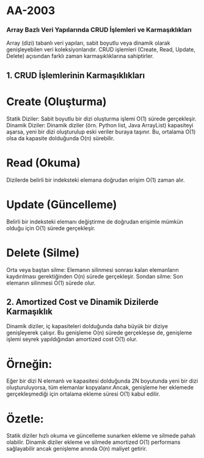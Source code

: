 # AA-2003
### **Array Bazlı Veri Yapılarında CRUD İşlemleri ve Karmaşıklıkları**
Array (dizi) tabanlı veri yapıları, sabit boyutlu veya dinamik olarak genişleyebilen veri koleksiyonlarıdır. CRUD işlemleri (Create, Read, Update, Delete) açısından farklı zaman karmaşıklıklarına sahiptirler.

## **1. CRUD İşlemlerinin Karmaşıklıkları**
# Create (Oluşturma)

Statik Diziler: Sabit boyutlu bir dizi oluşturma işlemi O(1) sürede gerçekleşir.
Dinamik Diziler: Dinamik diziler (örn. Python list, Java ArrayList) kapasiteyi aşarsa, yeni bir dizi oluşturulup eski veriler buraya taşınır. Bu, ortalama O(1) olsa da kapasite dolduğunda O(n) sürebilir.

# Read (Okuma)

Dizilerde belirli bir indeksteki elemana doğrudan erişim O(1) zaman alır.

# Update (Güncelleme)

Belirli bir indeksteki elemanı değiştirme de doğrudan erişimle mümkün olduğu için O(1) sürede gerçekleşir.

# Delete (Silme)

Orta veya baştan silme: Elemanın silinmesi sonrası kalan elemanların kaydırılması gerektiğinden O(n) sürede gerçekleşir.
Sondan silme: Son elemanın silinmesi O(1) sürede olur.

## **2. Amortized Cost ve Dinamik Dizilerde Karmaşıklık**
Dinamik diziler, iç kapasiteleri dolduğunda daha büyük bir diziye genişleyerek çalışır. Bu genişleme O(n) sürede gerçekleşse de, genişleme işlemi seyrek yapıldığından amortized cost O(1) olur.

# Örneğin:

Eğer bir dizi N elemanlı ve kapasitesi dolduğunda 2N boyutunda yeni bir dizi oluşturuluyorsa, tüm elemanlar kopyalanır.Ancak, genişleme her eklemede gerçekleşmediği için ortalama ekleme süresi 
O(1) kabul edilir.

# Özetle:
Statik diziler hızlı okuma ve güncelleme sunarken ekleme ve silmede pahalı olabilir.
Dinamik diziler ekleme ve silmede amortized O(1) performans sağlayabilir ancak genişleme anında O(n) maliyet getirir.






